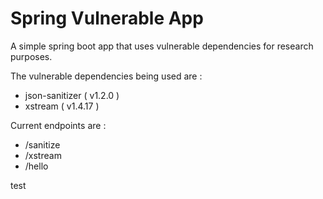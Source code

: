 # Spring Vulnerable App 

A simple spring boot app that uses vulnerable dependencies for research purposes.

The vulnerable dependencies being used are : 

- json-sanitizer ( v1.2.0 )
- xstream ( v1.4.17 )

Current endpoints are : 

- /sanitize
- /xstream 
- /hello


test 
